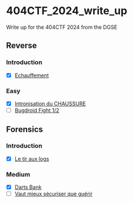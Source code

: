 # 404CTF_2024_write_up
Write up for the 404CTF 2024 from the DGSE

## Reverse
### Introduction
- [x] [Echauffement](./rev/échauffement/)

### Easy
- [x] [Intronisation du CHAUSSURE](./rev/intronisation_du_chaussure/)
- [ ] [Bugdroid Fight 1/2](./rev/bugdroid_fight_1/)

## Forensics
### Introduction
- [x] [Le tir aux logs](./forensics/le_tir_aux_logs/)

### Medium
- [x] [Darts Bank](./forensics/darts_bank/)
- [ ] [Vaut mieux sécuriser que guérir](./forensics/vaut_mieux_securiser_que_guerir/)
